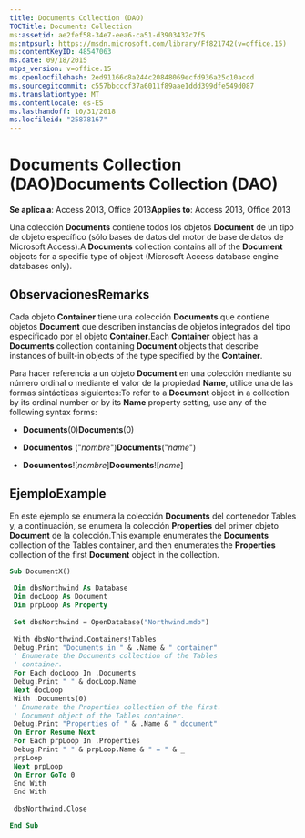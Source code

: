 ```yaml
---
title: Documents Collection (DAO)
TOCTitle: Documents Collection
ms:assetid: ae2fef58-34e7-eea6-ca51-d3903432c7f5
ms:mtpsurl: https://msdn.microsoft.com/library/Ff821742(v=office.15)
ms:contentKeyID: 48547063
ms.date: 09/18/2015
mtps_version: v=office.15
ms.openlocfilehash: 2ed91166c8a244c20848069ecfd936a25c10accd
ms.sourcegitcommit: c557bbcccf37a6011f89aae1ddd399dfe549d087
ms.translationtype: MT
ms.contentlocale: es-ES
ms.lasthandoff: 10/31/2018
ms.locfileid: "25878167"
---
```

# <a name="documents-collection-dao"></a><span data-ttu-id="dfa28-102">Documents Collection (DAO)</span><span class="sxs-lookup"><span data-stu-id="dfa28-102">Documents Collection (DAO)</span></span>


<span data-ttu-id="dfa28-103">**Se aplica a**: Access 2013, Office 2013</span><span class="sxs-lookup"><span data-stu-id="dfa28-103">**Applies to**: Access 2013, Office 2013</span></span>

<span data-ttu-id="dfa28-104">Una colección **Documents** contiene todos los objetos **Document** de un tipo de objeto específico (sólo bases de datos del motor de base de datos de Microsoft Access).</span><span class="sxs-lookup"><span data-stu-id="dfa28-104">A **Documents** collection contains all of the **Document** objects for a specific type of object (Microsoft Access database engine databases only).</span></span>

## <a name="remarks"></a><span data-ttu-id="dfa28-105">Observaciones</span><span class="sxs-lookup"><span data-stu-id="dfa28-105">Remarks</span></span>

<span data-ttu-id="dfa28-106">Cada objeto **Container** tiene una colección **Documents** que contiene objetos **Document** que describen instancias de objetos integrados del tipo especificado por el objeto **Container**.</span><span class="sxs-lookup"><span data-stu-id="dfa28-106">Each **Container** object has a **Documents** collection containing **Document** objects that describe instances of built-in objects of the type specified by the **Container**.</span></span>

<span data-ttu-id="dfa28-107">Para hacer referencia a un objeto **Document** en una colección mediante su número ordinal o mediante el valor de la propiedad **Name**, utilice una de las formas sintácticas siguientes:</span><span class="sxs-lookup"><span data-stu-id="dfa28-107">To refer to a **Document** object in a collection by its ordinal number or by its **Name** property setting, use any of the following syntax forms:</span></span>

  - <span data-ttu-id="dfa28-108">**Documents**(0)</span><span class="sxs-lookup"><span data-stu-id="dfa28-108">**Documents**(0)</span></span>

  - <span data-ttu-id="dfa28-109">**Documentos** ("*nombre*")</span><span class="sxs-lookup"><span data-stu-id="dfa28-109">**Documents**("*name*")</span></span>

  - <span data-ttu-id="dfa28-110">**Documentos**\!\[*nombre*\]</span><span class="sxs-lookup"><span data-stu-id="dfa28-110">**Documents**\!\[*name*\]</span></span>

## <a name="example"></a><span data-ttu-id="dfa28-111">Ejemplo</span><span class="sxs-lookup"><span data-stu-id="dfa28-111">Example</span></span>

<span data-ttu-id="dfa28-112">En este ejemplo se enumera la colección **Documents** del contenedor Tables y, a continuación, se enumera la colección **Properties** del primer objeto **Document** de la colección.</span><span class="sxs-lookup"><span data-stu-id="dfa28-112">This example enumerates the **Documents** collection of the Tables container, and then enumerates the **Properties** collection of the first **Document** object in the collection.</span></span>

```vb 
Sub DocumentX() 
 
 Dim dbsNorthwind As Database 
 Dim docLoop As Document 
 Dim prpLoop As Property 
 
 Set dbsNorthwind = OpenDatabase("Northwind.mdb") 
 
 With dbsNorthwind.Containers!Tables 
 Debug.Print "Documents in " & .Name & " container" 
 ' Enumerate the Documents collection of the Tables 
 ' container. 
 For Each docLoop In .Documents 
 Debug.Print " " & docLoop.Name 
 Next docLoop 
 With .Documents(0) 
 ' Enumerate the Properties collection of the first. 
 ' Document object of the Tables container. 
 Debug.Print "Properties of " & .Name & " document" 
 On Error Resume Next 
 For Each prpLoop In .Properties 
 Debug.Print " " & prpLoop.Name & " = " & _ 
 prpLoop 
 Next prpLoop 
 On Error GoTo 0 
 End With 
 End With 
 
 dbsNorthwind.Close 
 
End Sub 
 
```

